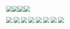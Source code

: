 <img src="https://img.shields.io/badge/jira-0052CC?style=for-the-badge&logo=jira&logoColor=white"><img src="https://img.shields.io/badge/mattermost-0058CC?style=for-the-badge&logo=mattermost&logoColor=white"><img src="https://img.shields.io/badge/notion-000000?style=for-the-badge&logo=notion&logoColor=white"><img src="https://img.shields.io/badge/figma-F24E1E?style=for-the-badge&logo=figma&logoColor=white">

<img src="https://img.shields.io/badge/visualstudiocode-007ACC?style=for-the-badge&logo=visualstudiocode&logoColor=white">
<img src="https://img.shields.io/badge/jupyter-F37626?style=for-the-badge&logo=jupyter&logoColor=white">
<img src="https://img.shields.io/badge/googlecolab-F9AB00?style=for-the-badge&logo=googlecolab&logoColor=white">

<img src="https://img.shields.io/badge/amazonaws-232F3E?style=for-the-badge&logo=amazonaws&logoColor=white">
<img src="https://img.shields.io/badge/nginx-009639?style=for-the-badge&logo=nginx&logoColor=white">
<img src="https://img.shields.io/badge/docker-2496ED?style=for-the-badge&logo=docker&logoColor=white">
<img src="https://img.shields.io/badge/ubuntu-E95420?style=for-the-badge&logo=ubuntu&logoColor=white">
<img src="https://img.shields.io/badge/jenkins-D24939?style=for-the-badge&logo=jenkins&logoColor=white">
